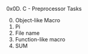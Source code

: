 0x0D. C - Preprocessor
Tasks

0. Object-like Macro
1. Pi
2. File name
3. Function-like macro
4. SUM
